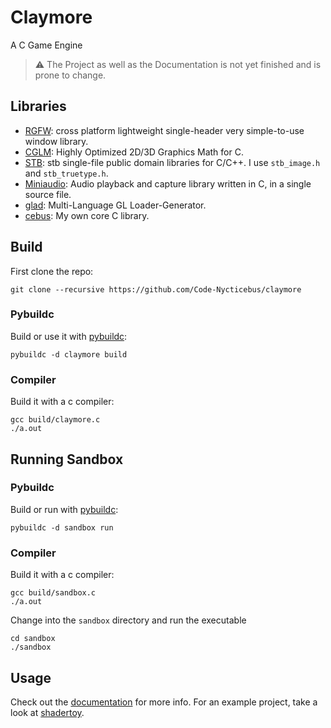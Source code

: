 # Claymore
A C Game Engine

> ⚠️ The Project as well as the Documentation is not yet finished and is prone to change.

## Libraries

- [RGFW](https://github.com/ColleagueRiley/RGFW): cross platform lightweight single-header very simple-to-use window library.
- [CGLM](https://github.com/recp/cglm): Highly Optimized 2D/3D Graphics Math for C.
- [STB](https://github.com/nothings/stb): stb single-file public domain libraries for C/C++. I use `stb_image.h` and `stb_truetype.h`.
- [Miniaudio](https://github.com/mackron/miniaudio): Audio playback and capture library written in C, in a single source file.
- [glad](https://github.com/Dav1dde/glad): Multi-Language GL Loader-Generator.
- [cebus](https://github.com/Code-Nycticebus/cebus): My own core C library.

## Build
First clone the repo:

```terminal
git clone --recursive https://github.com/Code-Nycticebus/claymore
```

### Pybuildc
Build or use it with [pybuildc](https://github.com/Code-Nycticebus/pybuildc):

```terminal
pybuildc -d claymore build
```

### Compiler

Build it with a c compiler:
```terminal
gcc build/claymore.c
./a.out
```

## Running Sandbox

### Pybuildc
Build or run with [pybuildc](https://github.com/Code-Nycticebus/pybuildc):

```terminal
pybuildc -d sandbox run
```

### Compiler

Build it with a c compiler:
```terminal
gcc build/sandbox.c
./a.out
```

Change into the `sandbox` directory and run the executable

```terminal
cd sandbox
./sandbox
```


## Usage
Check out the [documentation](https://github.com/Code-Nycticebus/claymore/blob/main/docs/00-start.md) for more info. 
For an example project, take a look at [shadertoy](https://github.com/Code-Nycticebus/shadertoy).

